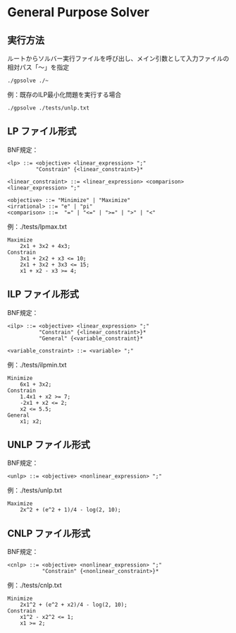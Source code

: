 # General Purpose Solver

## 実行方法
ルートからソルバー実行ファイルを呼び出し、メイン引数として入力ファイルの相対パス「〜」を指定
```
./gpsolve ./~
```
例：既存のILP最小化問題を実行する場合
```
./gpsolve ./tests/unlp.txt
```
## LP ファイル形式
BNF規定：
```
<lp> ::= <objective> <linear_expression> ";"
         "Constrain" {<linear_constraint>}*

<linear_constraint> ::= <linear_expression> <comparison> <linear_expression> ";"

<objective> ::= "Minimize" | "Maximize"
<irrational> ::= "e" | "pi"
<comparison> ::=  "=" | "<=" | ">=" | ">" | "<"
```
例：./tests/lpmax.txt
```
Maximize
    2x1 + 3x2 + 4x3;
Constrain
    3x1 + 2x2 + x3 <= 10;
    2x1 + 3x2 + 3x3 <= 15;
    x1 + x2 - x3 >= 4;
```
## ILP ファイル形式
BNF規定：
```
<ilp> ::= <objective> <linear_expression> ";"
          "Constrain" {<linear_constraint>}* 
          "General" {<variable_constraint}*

<variable_constraint> ::= <variable> ";"
```
例：./tests/ilpmin.txt
```
Minimize
    6x1 + 3x2;
Constrain
    1.4x1 + x2 >= 7;
    -2x1 + x2 <= 2;
    x2 <= 5.5;
General
    x1; x2;
```
## UNLP ファイル形式
BNF規定：
```
<unlp> ::= <objective> <nonlinear_expression> ";"
```
例：./tests/unlp.txt
```
Maximize 
    2x^2 + (e^2 + 1)/4 - log(2, 10);
```
## CNLP ファイル形式
BNF規定：
```
<cnlp> ::= <objective> <nonlinear_expression> ";"
           "Constrain" {<nonlinear_constraint>}*
```
例：./tests/cnlp.txt
```
Minimize 
    2x1^2 + (e^2 + x2)/4 - log(2, 10);
Constrain
    x1^2 - x2^2 <= 1;
    x1 >= 2;
```
